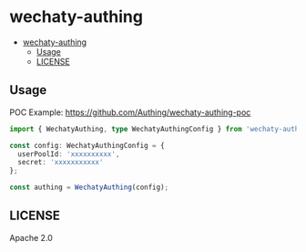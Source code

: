 # wechaty-authing

- [wechaty-authing](#wechaty-authing)
  - [Usage](#usage)
  - [LICENSE](#license)

## Usage

POC Example: <https://github.com/Authing/wechaty-authing-poc>

```ts
import { WechatyAuthing, type WechatyAuthingConfig } from 'wechaty-authing';

const config: WechatyAuthingConfig = {
  userPoolId: 'xxxxxxxxxx',
  secret: 'xxxxxxxxxxx'
};

const authing = WechatyAuthing(config);
```

## LICENSE

Apache 2.0
